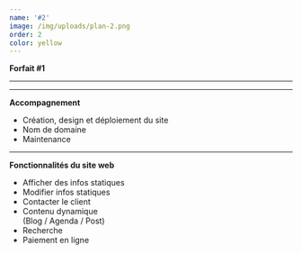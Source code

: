 ```yaml
---
name: '#2'
image: /img/uploads/plan-2.png
order: 2
color: yellow
---
```

 **Forfait #1**

<hr />

<hr />

**Accompagnement**

* Création, design et déploiement du site
* Nom de domaine
* Maintenance

<hr />

**Fonctionnalités du site web** 

* Afficher des infos statiques
* Modifier infos statiques
* Contacter le client
* Contenu dynamique\
  (Blog / Agenda / Post)
* Recherche
* Paiement en ligne
